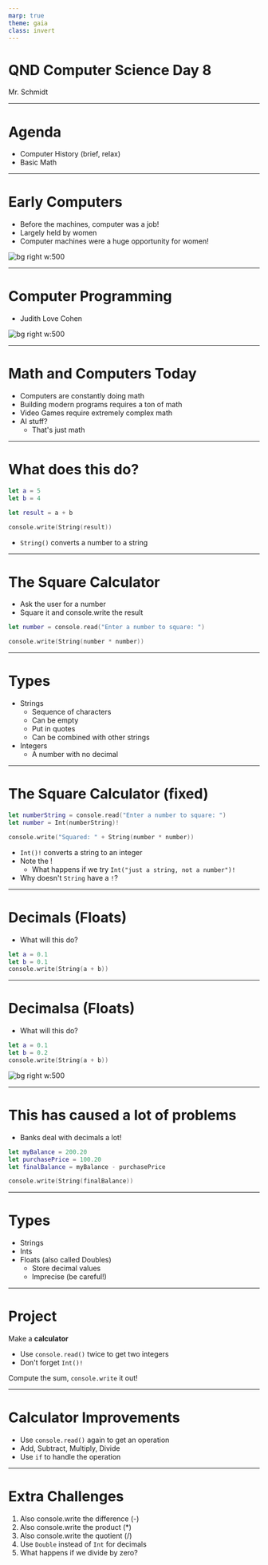 ```yaml
---
marp: true
theme: gaia
class: invert
---
```


# QND Computer Science Day 8
Mr. Schmidt

---

# Agenda

- Computer History (brief, relax)
- Basic Math

---

# Early Computers

- Before the machines, computer was a job!
- Largely held by women
- Computer machines were a huge opportunity for women!

![bg right w:500](../assets/hamilton.jpg)

---

# Computer Programming

- Judith Love Cohen

![bg right w:500](../assets/cohen.jpeg)

---


# Math and Computers Today

- Computers are constantly doing math
- Building modern programs requires a ton of math
- Video Games require extremely complex math
- AI stuff?
  - That's just math

---

# What does this do?

```swift
let a = 5
let b = 4

let result = a + b

console.write(String(result))
```

- `String()` converts a number to a string
---



# The Square Calculator

- Ask the user for a number
- Square it and console.write the result

```swift
let number = console.read("Enter a number to square: ")

console.write(String(number * number))
```

---

# Types

- Strings
  - Sequence of characters
  - Can be empty
  - Put in quotes
  - Can be combined with other strings
- Integers
  - A number with no decimal

---

# The Square Calculator (fixed)

```swift
let numberString = console.read("Enter a number to square: ")
let number = Int(numberString)!

console.write("Squared: " + String(number * number))
```

- `Int()!` converts a string to an integer
- Note the !
  - What happens if we try `Int("just a string, not a number")!`
- Why doesn't `String` have a `!`?

---
# Decimals (Floats)


- What will this do?
```swift
let a = 0.1
let b = 0.1
console.write(String(a + b))

```

---
# Decimalsa (Floats)


- What will this do?
```swift
let a = 0.1
let b = 0.2
console.write(String(a + b))

```
![bg right w:500](../assets/math.jpeg)

---

# This has caused a lot of problems

- Banks deal with decimals a lot!

```swift
let myBalance = 200.20
let purchasePrice = 100.20
let finalBalance = myBalance - purchasePrice

console.write(String(finalBalance))
```

---

# Types

- Strings
- Ints
- Floats (also called Doubles)
  - Store decimal values
  - Imprecise (be careful!)

---

# Project

Make a **calculator**

- Use `console.read()` twice to get two integers 
- Don't forget `Int()!`

Compute the sum, `console.write` it out!

--- 

# Calculator Improvements

- Use `console.read()` again to get an operation
- Add, Subtract, Multiply, Divide
- Use `if` to handle the operation

---

# Extra Challenges

1. Also console.write the difference (-)
2. Also console.write the product (*)
3. Also console.write the quotient (/)
4. Use `Double` instead of `Int` for decimals 
5. What happens if we divide by zero?